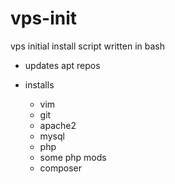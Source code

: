 vps-init
========

vps initial install script written in bash

* updates apt repos

* installs 

  * vim
  * git
  * apache2
  * mysql
  * php
  * some php mods
  * composer


